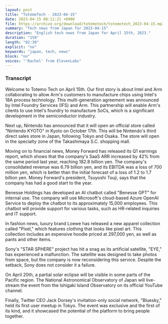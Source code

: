 ```yaml
---
layout: post
title: "TotemoTech - 2023-04-15"
date: 2023-04-15 08:11:21 +0900
file: https://archive.org/download/totemotech/totemotech_2023-04-15.mp3
summary: "Tech news from Japan for 2023-04-15"
description: "English tech news from Japan for April 15th, 2023."
duration: "159"
length: "02:39"
explicit: "no"
keywords: "japan, tech, news"
block: "no"
voices: "'Rachel' from ElevenLabs"
---
```


### Transcript

Welcome to Totemo Tech on April 15th. Our first story is about Intel and Arm collaborating to allow Arm's customers to manufacture chips using Intel's 18A process technology. This multi-generation agreement was announced by Intel Foundry Services (IFS) and Arm. This partnership will enable Arm's clients to use Intel's foundry to manufacture SoCs, which is a significant development in the semiconductor industry.

Next up, Nintendo has announced that it will open an official store called "Nintendo KYOTO" in Kyoto on October 17th. This will be Nintendo's third direct sales store in Japan, following Tokyo and Osaka. The store will open in the specialty zone of the Takashimaya S.C. shopping mall.

Moving on to financial news, Money Forward has released its Q1 earnings report, which shows that the company's SaaS ARR increased by 42% from the same period last year, reaching 182.8 billion yen. The company's consolidated revenue was 6.79 billion yen, and its EBITDA was a loss of 700 million yen, which is better than the initial forecast of a loss of 1.2 to 1.7 billion yen. Money Forward's president, Tsuyoshi Tsuji, says that the company has had a good start to the year.

Benesse Holdings has developed an AI chatbot called "Benesse GPT" for internal use. The company will use Microsoft's cloud-based Azure OpenAI Service to deploy the chatbot to its approximately 15,000 employees. This chatbot will provide support for various tasks, such as HR-related inquiries and IT support.

In fashion news, luxury brand Loewe has released a new apparel collection called "Pixel," which features clothing that looks like pixel art. This collection includes an expensive hoodie priced at 297,000 yen, as well as pants and other items.

Sony's "STAR SPHERE" project has hit a snag as its artificial satellite, "EYE," has experienced a malfunction. The satellite was designed to take photos from space, but the company is now reconsidering this service. Despite the setback, Sony does not consider it a failure.

On April 20th, a partial solar eclipse will be visible in some parts of the Pacific region. The National Astronomical Observatory of Japan will live-stream the event from the Ishigaki Island Observatory on its official YouTube channel.

Finally, Twitter CEO Jack Dorsey's invitation-only social network, "Bluesky," held its first user meetup in Tokyo. The event was exclusive and the first of its kind, and it showcased the potential of the platform to bring people together.

